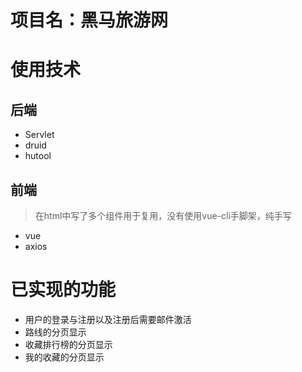 # 项目名：黑马旅游网
# 使用技术
## 后端
- Servlet
- druid
- hutool
## 前端
> 在html中写了多个组件用于复用，没有使用vue-cli手脚架，纯手写
- vue
- axios

# 已实现的功能
- 用户的登录与注册以及注册后需要邮件激活
- 路线的分页显示
- 收藏排行榜的分页显示
- 我的收藏的分页显示